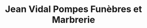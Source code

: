 ---
title: "Jean Vidal Pompes Funèbres et Marbrerie"
url: /chaville/jean-vidal-pompes-funebres-et-marbrerie/
shop: Bestattungen
---